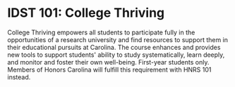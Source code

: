 # IDST 101: College Thriving

College Thriving empowers all students to participate fully in the opportunities of a research university and find resources to support them in their educational pursuits at Carolina. The course enhances and provides new tools to support students' ability to study systematically, learn deeply, and monitor and foster their own well-being. First-year students only. Members of Honors Carolina will fulfill this requirement with HNRS 101 instead.